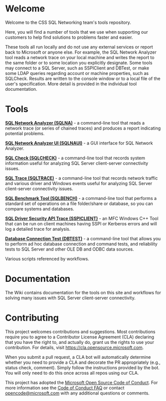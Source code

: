 
# Welcome 

Welcome to the CSS SQL Networking team's tools repository.

Here, you will find a number of tools that we use when supporting our customers to help find solutions to problems faster and easier.

These tools all run locally and do not use any external services or report back to Microsoft or anyone else. For example, the SQL Network Analyzer tool reads a network trace on your local machine and writes the report to the same folder or to some location you explicitly designate. Some tools may connect to a SQL Server, such as SSPIClient and DBTest, or make some LDAP queries regarding account or machine properties, such as SQLCheck. Results are written to the console window or to a local file of the user's specification. More detail is provided in the individual tool documentation.

# Tools

**[SQL Network Analyzer (SQLNA)](https://github.com/microsoft/CSS_SQL_Networking_Tools/wiki/SQLNA)** - a command-line tool that reads a network trace (or series of chained traces) and produces a report indicating potential problems.

**[SQL Network Analyzer UI (SQLNAUI)](https://github.com/microsoft/CSS_SQL_Networking_Tools/wiki/SQLNAUI)** - a GUI interface for SQL Network Analyzer.

**[SQL Check (SQLCHECK)](https://github.com/microsoft/CSS_SQL_Networking_Tools/wiki/SQLCHECK)** - a command-line tool that records system information useful for analyzing SQL Server client-server connectivity issues.

**[SQL Trace (SQLTRACE)](https://github.com/microsoft/CSS_SQL_Networking_Tools/wiki/SQLTRACE)** - a command-line tool that records network traffic and various driver and Windows events useful for analyzing SQL Server client-server connectivity issues.

**[SQL Benchmark Tool (SQLBENCH)](https://github.com/microsoft/CSS_SQL_Networking_Tools/wiki/SQLBENCH)** - a command-line tool that performs a standard set of operations on a file folder/share or database, so you can compare systems and databases.

**[SQL Driver Security API Trace (SSPICLIENT)](https://github.com/microsoft/CSS_SQL_Networking_Tools/wiki/SSPICLIENT)** - an MFC Windows C++ Tool that can be run on client machines having SSPI or Kerberos errors and will log a detailed trace for analysis.

**[Database Connection Test (DBTEST)](https://github.com/microsoft/CSS_SQL_Networking_Tools/wiki/DBTEST)** - a command-line tool that allows you to perform ad hoc database connection and command tests, and reliability tests to SQL Server and other OLE DB and ODBC data sources.

Various scripts referenced by workflows.

# Documentation

The Wiki contains documentation for the tools on this site and workflows for solving many issues with SQL Server client-server connectivity.

# Contributing

This project welcomes contributions and suggestions.  Most contributions require you to agree to a
Contributor License Agreement (CLA) declaring that you have the right to, and actually do, grant us
the rights to use your contribution. For details, visit https://cla.opensource.microsoft.com.

When you submit a pull request, a CLA bot will automatically determine whether you need to provide
a CLA and decorate the PR appropriately (e.g., status check, comment). Simply follow the instructions
provided by the bot. You will only need to do this once across all repos using our CLA.

This project has adopted the [Microsoft Open Source Code of Conduct](https://opensource.microsoft.com/codeofconduct/).
For more information see the [Code of Conduct FAQ](https://opensource.microsoft.com/codeofconduct/faq/) or
contact [opencode@microsoft.com](mailto:opencode@microsoft.com) with any additional questions or comments.
